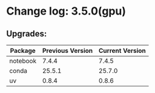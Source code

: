 # Change log: 3.5.0(gpu)

## Upgrades: 

Package | Previous Version | Current Version
---|---|---
notebook|7.4.4|7.4.5
conda|25.5.1|25.7.0
uv|0.8.4|0.8.6
